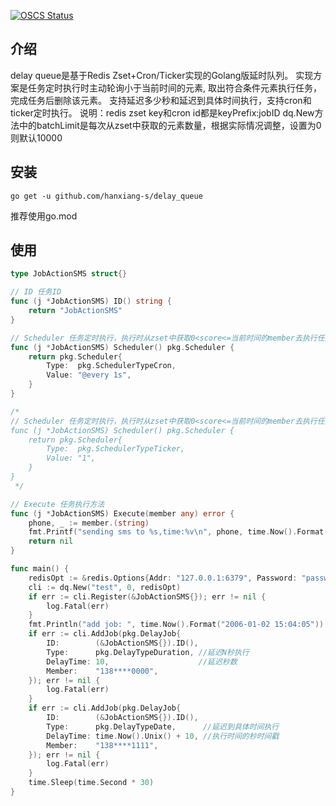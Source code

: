 [![OSCS Status](https://www.oscs1024.com/platform/badge/yasin-wu/delay_queue.svg?size=small)](https://www.murphysec.com/dr/kFJ0vHLhJQTz8wiubq)
## 介绍

delay queue是基于Redis Zset+Cron/Ticker实现的Golang版延时队列。
实现方案是任务定时执行时主动轮询小于当前时间的元素, 取出符合条件元素执行任务，完成任务后删除该元素。
支持延迟多少秒和延迟到具体时间执行，支持cron和ticker定时执行。
说明：redis zset key和cron id都是keyPrefix:jobID
dq.New方法中的batchLimit是每次从zset中获取的元素数量，根据实际情况调整，设置为0则默认10000
## 安装

```
go get -u github.com/hanxiang-s/delay_queue
```

推荐使用go.mod

## 使用

```go
type JobActionSMS struct{}

// ID 任务ID
func (j *JobActionSMS) ID() string {
    return "JobActionSMS"
}

// Scheduler 任务定时执行，执行时从zset中获取0<score<=当前时间的member去执行任务
func (j *JobActionSMS) Scheduler() pkg.Scheduler {
    return pkg.Scheduler{
        Type:  pkg.SchedulerTypeCron,
        Value: "@every 1s",
    }
}

/*
// Scheduler 任务定时执行，执行时从zset中获取0<score<=当前时间的member去执行任务
func (j *JobActionSMS) Scheduler() pkg.Scheduler {
    return pkg.Scheduler{
        Type:  pkg.SchedulerTypeTicker,
        Value: "1",
    }
}
 */

// Execute 任务执行方法
func (j *JobActionSMS) Execute(member any) error {
    phone, _ := member.(string)
    fmt.Printf("sending sms to %s,time:%v\n", phone, time.Now().Format("2006-01-02 15:04:05"))
    return nil
}

func main() {
    redisOpt := &redis.Options{Addr: "127.0.0.1:6379", Password: "password"}
    cli := dq.New("test", 0, redisOpt)
    if err := cli.Register(&JobActionSMS{}); err != nil {
        log.Fatal(err)
    }
    fmt.Println("add job: ", time.Now().Format("2006-01-02 15:04:05"))
    if err := cli.AddJob(pkg.DelayJob{
		ID:        (&JobActionSMS{}).ID(),
        Type:      pkg.DelayTypeDuration, //延迟N秒执行
        DelayTime: 10,                    //延迟秒数
        Member:    "138****0000",
    }); err != nil {
        log.Fatal(err)
    }
    if err := cli.AddJob(pkg.DelayJob{
        ID:        (&JobActionSMS{}).ID(),
        Type:      pkg.DelayTypeDate,      //延迟到具体时间执行
        DelayTime: time.Now().Unix() + 10, //执行时间的秒时间戳
        Member:    "138****1111",
	}); err != nil {
        log.Fatal(err)
    }
    time.Sleep(time.Second * 30)
}

```
